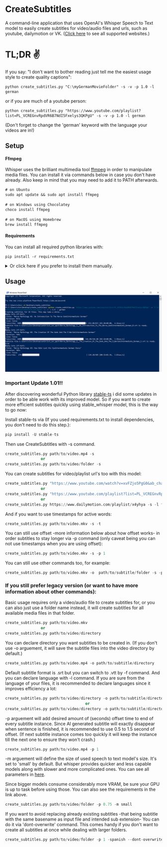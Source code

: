
# CreateSubtitles

A command-line application that uses OpenAI's Whisper Speech to Text model to easily create subtitles for video/audio files and urls, such as youtube, dailymotion or VK. ([Click here](https://github.com/yt-dlp/yt-dlp/blob/master/supportedsites.md) to see all supported websites.)

# TL;DR ✌️
If you say: "I don't want to bother reading just tell me the easiest usage style to create quality captions":
 
```PS
python create_subtitles.py "C:\myGermanMovieFolder" -s -v -p 1.0 -l german
```
or if you are much of a youtube person:
```PS
python create_subtitles.py "https://www.youtube.com/playlist?list=PL_VCREGnvRpdVR6B7NdI5Fxelys3QKPgU" -s -v -p 1.0 -l german
```

(Don't forget to change the 'german' keyword with the language your videos are in!)
## Setup

#### Ffmpeg
Whisper uses the brilliant multimedia tool [ffmpeg](https://ffmpeg.org/) in order to manipulate media files. You can install it via commands below in case you don't have already. Also keep in mind that you may need to add it to PATH afterwards.

```
# on Ubuntu
sudo apt update && sudo apt install ffmpeg

# on Windows using Chocolatey
choco install ffmpeg

# on MacOS using Homebrew 
brew install ffmpeg
```
#### Requirements
You can install all required python libraries with:
```
pip install -r requirements.txt
```
<details>
    <summary>Or click here if you prefer to install them manually.</summary> 

#### Whisper

You can install our main Speech to Text model [whisper](https://github.com/openai/whisper) via:

```
pip install openai-whisper
```

#### Pysrt and Webvtt

[Pysrt](https://github.com/byroot/pysrt) facilitates converting texts to srt files while [webvtt](https://webvtt-py.readthedocs.io/en/latest/usage.html) does the same for vtt files. Install them with commands below:

```
pip install pysrt
pip install webvtt-py
```
#### Validators and yt-dlp

[Validators](https://pypi.org/project/validators/) is used when creating subtitles with urls, and [yt-dlp](https://pypi.org/project/yt-dlp/) when pulling videos from youtube or dailymotion:

```
pip install validators
pip install yt-dlp
```

</details>



## Usage
![Usage Example](usage_example.png)
### Important Update 1.01!!
After discovering wonderful Python library [stable-ts](https://github.com/jianfch/stable-ts) i did some updates in order to be able work with its improved model. So if you want to create more efficient subtitles quickly using stable_whisper model, this is the way to go now:

Install stable-ts via (If you used requirements.txt to install dependencies, you don't need to do this step.):
```python
pip install -U stable-ts
```
Then use CreateSubtitles with -s command.
```python
create_subtitles.py path/to/video.mp4 -s
                or
create_subtitles.py path/to/video/folder -s
```
You can create subtitles for video/playlist url's too with this model:
```python
create_subtitles.py "https://www.youtube.com/watch?v=xvFZjo5PgG0&ab_channel=Duran" -s
                or
create_subtitles.py "https://www.youtube.com/playlist?list=PL_VCREGnvRpcq2Eh4cuo1JZcg7iKh_J2W" -s 
                or
create_subtitles.py https://www.dailymotion.com/playlist/x4yhya -s -l french
```

And if you want to use timestamps for active words:
```python
create_subtitles.py path/to/video.mkv -s -t
```
You can still use offset -more information below about how offset works- in order subtitles to stay longer via -p command (only caveat being you can not use timestamps when you are using offset):
```python
create_subtitles.py path/to/video.mkv -s -p 1
```
You can still use other commands too, for example:
```python
create_subtitles.py path/to/video.mkv -o  path/to/subtitle/folder -s -p 1 -l german -m base 
```
### If you still prefer legacy version (or want to have more information about other commands): 

Basic usage requires only a video/audio file to create subtitles for, or you can also just use a folder name instead, it will create subtitles for all available media files in that folder.
```python
create_subtitles.py path/to/video.mkv 
                or
create_subtitles.py path/to/video/directory   
```

You can declare directory you want subtitles to be created in. (If you don't use -o arguement, it will save the subtitle files into the video directory by default.)
```python
create_subtitles.py path/to/video.mp4 -o path/to/subtitle/directory
```
Default subtitle format is .srt but you can switch to .vtt by -f command. And you can declare language with -l command. If you are sure from the language of your files, it is recommended to declare languages since it improves efficiency a lot:
```python
create_subtitles.py path/to/video/directory -o path/to/subtitle/directory -l french -f .vtt
                                    or  
create_subtitles.py path/to/video/directory -o path/to/subtitle/directory -l fr -f .srt
```
-p arguement will add desired amount of (seconds) offset time to end of every subtitle instance. Since AI generated subtitle will exactly disappear when sentence is finished, it is recommended to use 0.5 to 1.5 second of offset. (If next subtitle instance comes too quickly it will keep the instance till the next one to ensure they won't crash.)
```python
create_subtitles.py path/to/video.mp4 -p 1
```
-m arguement will define the size of used speech to text model's size. It's set to 'small' by default. But whisper provides  quicker and less capable models along with slower and more complicated ones. You can see all parameters in [here](https://github.com/openai/whisper). 

Since bigger models consume considerably more VRAM, be sure your GPU is up to task before using those. You can also see the requirements in the link above.

```python
create_subtitles.py path/to/video/folder -p 0.75 -m small 
```

If you want to avoid replacing already existing subtitles -that being subtitle with the same basename as input file and intended sub extension- You can do it via 'dont-overwrite' command. This comes handy if you don't want to create all subtitles at once while dealing with larger folders. 
```python
create_subtitles.py path/to/video/folder -p 1 -spanish --dont-overwrite
```